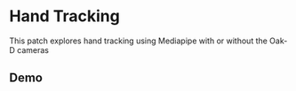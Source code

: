 # Hand Tracking
This patch explores hand tracking using Mediapipe with or without the Oak-D cameras

## Demo
